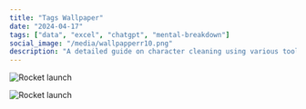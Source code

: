```yaml
---
title: "Tags Wallpaper"
date: "2024-04-17"
tags: ["data", "excel", "chatgpt", "mental-breakdown"]
social_image: "/media/wallpapperr10.png"
description: "A detailed guide on character cleaning using various tools."
---
```


![Rocket launch](/media/TagsWallpaper/RatingColors.png)

![Rocket launch](/media/TagsWallpaper/TagsAndColor.png)